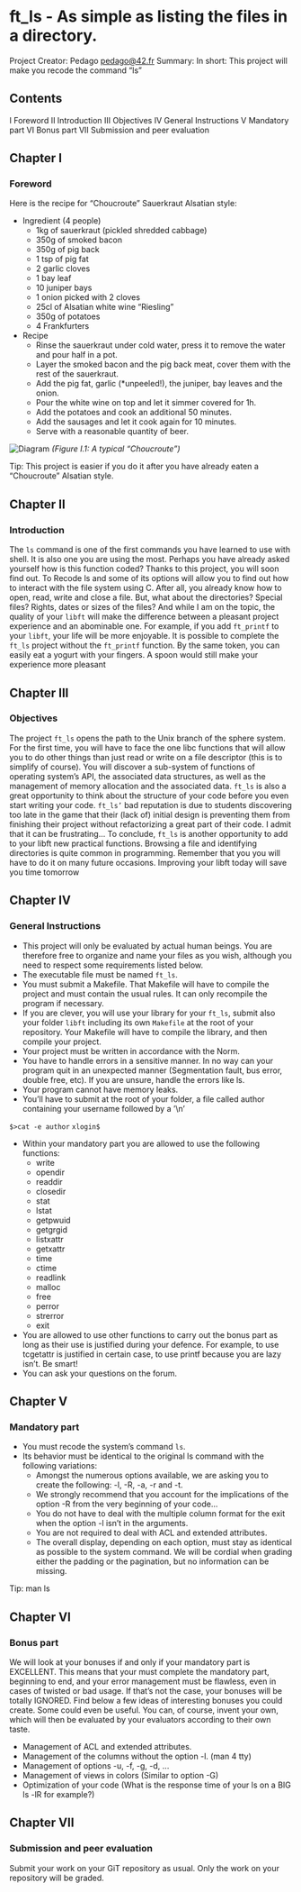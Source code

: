 # ft_ls - As simple as listing the files in a directory.

Project Creator: Pedago pedago@42.fr
Summary: In short: This project will make you recode the command “ls”

## Contents
I Foreword 
II Introduction 
III Objectives 
IV General Instructions 
V Mandatory part 
VI Bonus part 
VII Submission and peer evaluation 

## Chapter I
### Foreword
Here is the recipe for “Choucroute” Sauerkraut Alsatian style:
* Ingredient (4 people)
    * 1kg of sauerkraut (pickled shredded cabbage)
    * 350g of smoked bacon
    * 350g of pig back
    * 1 tsp of pig fat
    * 2 garlic cloves
    * 1 bay leaf
    * 10 juniper bays
    * 1 onion picked with 2 cloves
    * 25cl of Alsatian white wine “Riesling”
    * 350g of potatoes
    * 4 Frankfurters
* Recipe
    * Rinse the sauerkraut under cold water, press it to remove the water and pour half in a pot.
    * Layer the smoked bacon and the pig back meat, cover them with the rest of the sauerkraut.
    * Add the pig fat, garlic (*unpeeled!), the juniper, bay leaves and the onion.
    * Pour the white wine on top and let it simmer covered for 1h.
    * Add the potatoes and cook an additional 50 minutes.
    * Add the sausages and let it cook again for 10 minutes.
    * Serve with a reasonable quantity of beer.

![Diagram](http://frenchcountryfood.com/wp-content/uploads/2016/08/choucroutee.jpg)
_(Figure I.1: A typical “Choucroute”)_

Tip: This project is easier if you do it after you have already eaten a
“Choucroute” Alsatian style.

## Chapter II
### Introduction
The `ls` command is one of the first commands you have learned to use with shell. It is
also one you are using the most. Perhaps you have already asked yourself how is this
function coded? Thanks to this project, you will soon find out.
To Recode ls and some of its options will allow you to find out how to interact with
the file system using C. After all, you already know how to open, read, write and close a
file. But, what about the directories? Special files? Rights, dates or sizes of the files?
And while I am on the topic, the quality of your `libft` will make the difference
between a pleasant project experience and an abominable one. For example, if you add
`ft_printf` to your `libft`, your life will be more enjoyable. It is possible to complete the
`ft_ls` project without the `ft_printf` function. By the same token, you can easily eat a
yogurt with your fingers. A spoon would still make your experience more pleasant

## Chapter III
### Objectives
The project `ft_ls` opens the path to the Unix branch of the sphere system. For the first time, you will have to face the one libc functions that will allow you to do other things than just read or write on a file descriptor (this is to simplify of course). You will discover a sub-system of functions of operating system’s API, the associated data structures, as well as the management of memory allocation and the associated data. `ft_ls` is also a great opportunity to think about the structure of your code before you even start writing your code.  `ft_ls’` bad reputation is due to students discovering too late in the game that their (lack of) initial design is preventing them from finishing their project without refactorizing a great part of their code. I admit that it can be frustrating...
To conclude, `ft_ls` is another opportunity to add to your libft new practical functions. Browsing a file and identifying directories is quite common in programming. Remember that you you will have to do it on many future occasions. Improving your libft today will save you time tomorrow

## Chapter IV
### General Instructions
* This project will only be evaluated by actual human beings. You are therefore free to organize and name your files as you wish, although you need to respect some requirements listed below.
* The executable file must be named `ft_ls`.
* You must submit a Makefile. That Makefile will have to compile the project and must contain the usual rules. It can only recompile the program if necessary.
* If you are clever, you will use your library for your `ft_ls`, submit also your folder `libft` including its own `Makefile` at the root of your repository. Your Makefile will have to compile the library, and then compile your project.
* Your project must be written in accordance with the Norm.
* You have to handle errors in a sensitive manner. In no way can your program quit in an unexpected manner (Segmentation fault, bus error, double free, etc). If you are unsure, handle the errors like ls.
* Your program cannot have memory leaks.
* You’ll have to submit at the root of your folder, a file called author containing your
username followed by a ’\n’

`$>cat -e author`
`xlogin$`

* Within your mandatory part you are allowed to use the following functions:
    * write
    * opendir
    * readdir
    * closedir
    * stat
    * lstat
    * getpwuid
    * getgrgid
    * listxattr
    * getxattr
    * time
    * ctime
    * readlink
    * malloc
    * free
    * perror
    * strerror
    * exit
* You are allowed to use other functions to carry out the bonus part as long as their
use is justified during your defence. For example, to use tcgetattr is justified in
certain case, to use printf because you are lazy isn’t. Be smart!
* You can ask your questions on the forum.

## Chapter V
### Mandatory part
* You must recode the system’s command `ls`.
* Its behavior must be identical to the original ls command with the following variations:
    * Amongst the numerous options available, we are asking you to create the following: -l, -R, -a, -r and -t.
    * We strongly recommend that you account for the implications of the option -R from the very beginning of your code...
    * You do not have to deal with the multiple column format for the exit when the option -l isn’t in the arguments.
    * You are not required to deal with ACL and extended attributes.
    * The overall display, depending on each option, must stay as identical as possible to the system command. We will be cordial when grading either the padding or the pagination, but no information can be missing.
 
Tip: man ls

## Chapter VI
### Bonus part
We will look at your bonuses if and only if your mandatory part is EXCELLENT. This means that your must complete the mandatory part, beginning to end, and your error management must be flawless, even in cases of twisted or bad usage. If that’s not the case, your bonuses will be totally IGNORED. Find below a few ideas of interesting bonuses you could create. Some could even be useful. You can, of course, invent your own, which will then be evaluated by your evaluators according to their own taste.
* Management of ACL and extended attributes.
* Management of the columns without the option -l. (man 4 tty)
* Management of options -u, -f, -g, -d, ...
* Management of views in colors (Similar to option -G)
* Optimization of your code (What is the response time of your ls on a BIG ls -lR for example?)

## Chapter VII
### Submission and peer evaluation
Submit your work on your GiT repository as usual. Only the work on your repository will be graded.
